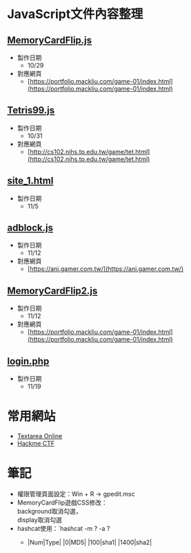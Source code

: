 # JavaScript文件內容整理
## [MemoryCardFlip.js](https://github.com/YC815/nei-hu_vocational_high_school_code/blob/main/MemoryCardFlip.js)
- 製作日期
  + 10/29
- 對應網頁
  + [https://portfolio.mackliu.com/game-01/index.html](https://portfolio.mackliu.com/game-01/index.html)

## [Tetris99.js](https://github.com/YC815/nei-hu_vocational_high_school_code/blob/main/Tetris99.js)
- 製作日期
  + 10/31
- 對應網頁
  + [http://cs102.nihs.tp.edu.tw/game/tet.html](http://cs102.nihs.tp.edu.tw/game/tet.html)

## [site_1.html](https://github.com/YC815/nei-hu_vocational_high_school_code/blob/main/site_1.html)
- 製作日期
  + 11/5
 
## [adblock.js](https://github.com/YC815/nei-hu_vocational_high_school_code/blob/8d170578cfab4179c9cd443d67bd1d624d3a775f/adblock.js)
- 製作日期
  + 11/12
- 對應網頁
  + [https://ani.gamer.com.tw/](https://ani.gamer.com.tw/)

## [MemoryCardFlip2.js](https://github.com/YC815/nei-hu_vocational_high_school_code/blob/d4332e8efa69044f71dca76b9adacee815f9fc16/MemoryCardFlip2.js)
- 製作日期
  + 11/12
- 對應網頁
  + [https://portfolio.mackliu.com/game-01/index.html](https://portfolio.mackliu.com/game-01/index.html)

## [login.php](https://github.com/YC815/nei-hu_vocational_high_school_code/blob/613b3ae4f0af6a4024016545563ef7a034285b11/login.php)
- 製作日期
  + 11/19

# 常用網站
- [Textarea Online](https://textarea.online)
- [Hackme CTF](https://ctf.hackme.quest/)

# 筆記
- 權限管理頁面設定：Win + R -> gpedit.msc
- MemoryCardFlip遊戲CSS修改：<div class="back"> background取消勾選，<div class="front"> display取消勾選
- hashcat使用：`hashcat -m ? -a ? <password>
  - |Num|Type|
    |0|MD5|
    |100|sha1|
    |1400|sha2|
